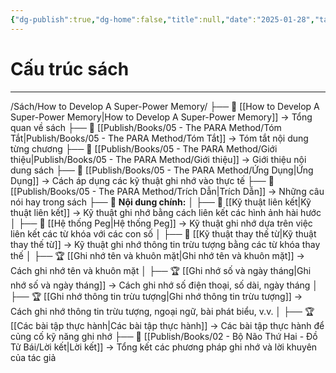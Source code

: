```yaml
---
{"dg-publish":true,"dg-home":false,"title":null,"date":"2025-01-28","tags":["book","book/How_to_Develop_A_Super_Power_Memory"],"dg-path":"Books/04 - How to Develop A Super-Power Memory/Cấu trúc sách.md","permalink":"/books/04-how-to-develop-a-super-power-memory/cau-truc-sach/","dgPassFrontmatter":true,"updated":"2025-02-16T08:59:57.372+07:00"}
---
```


# Cấu trúc sách
---
/Sách/How to Develop A Super-Power Memory/
├── 📖 [[How to Develop A Super-Power Memory\|How to Develop A Super-Power Memory]] → Tổng quan về sách
├── 📝 [[Publish/Books/05 - The PARA Method/Tóm Tắt\|Publish/Books/05 - The PARA Method/Tóm Tắt]] → Tóm tắt nội dung từng chương
├── 📝 [[Publish/Books/05 - The PARA Method/Giới thiệu\|Publish/Books/05 - The PARA Method/Giới thiệu]] → Giới thiệu nội dung sách
├── 🎯 [[Publish/Books/05 - The PARA Method/Ứng Dụng\|Ứng Dụng]] → Cách áp dụng các kỹ thuật ghi nhớ vào thực tế
├── 💬 [[Publish/Books/05 - The PARA Method/Trích Dẫn\|Trích Dẫn]] → Những câu nói hay trong sách
├── 📖 **Nội dung chính:**
│   ├── 📖 [[Kỹ thuật liên kết\|Kỹ thuật liên kết]] → Kỹ thuật ghi nhớ bằng cách liên kết các hình ảnh hài hước
│   ├── 📖 [[Hệ thống Peg\|Hệ thống Peg]] → Kỹ thuật ghi nhớ dựa trên việc liên kết các từ khóa với các con số
│   ├── 📖 [[Kỹ thuật thay thế từ\|Kỹ thuật thay thế từ]] → Kỹ thuật ghi nhớ thông tin trừu tượng bằng các từ khóa thay thế
│   ├── 🏆 [[Ghi nhớ tên và khuôn mặt\|Ghi nhớ tên và khuôn mặt]] → Cách ghi nhớ tên và khuôn mặt
│   ├── 🏆 [[Ghi nhớ số và ngày tháng\|Ghi nhớ số và ngày tháng]] → Cách ghi nhớ số điện thoại, số dài, ngày tháng
│   ├── 🏆 [[Ghi nhớ thông tin trừu tượng\|Ghi nhớ thông tin trừu tượng]] → Cách ghi nhớ thông tin trừu tượng, ngoại ngữ, bài phát biểu, v.v.
│   ├── 🏆 [[Các bài tập thực hành\|Các bài tập thực hành]] → Các bài tập thực hành để củng cố kỹ năng ghi nhớ
├── 🎯 [[Publish/Books/02 - Bộ Não Thứ Hai - Đồ Tử Bái/Lời kết\|Lời kết]] → Tổng kết các phương pháp ghi nhớ và lời khuyên của tác giả